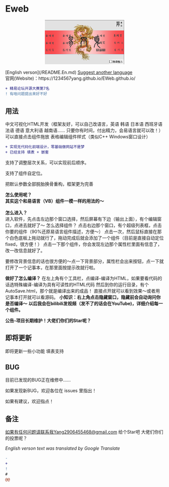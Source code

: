 # Eweb
  <div  align="center">
  <p>
      <img width="50%" src="https://github.com/1234567Yang/Eweb/blob/main/%E6%98%93%E7%BD%91%E9%A1%B51.0/photos/LOGO.png">
  </p>
  
  </div>
  <div class = "language_choose">
    [English verson](/README.En.md)
  <a align="center" href="https://github.com/1234567Yang/Eweb/issues">Suggest another language</a>
  </div>
官网(Website)：https://1234567yang.github.io/EWeb.github.io/
<br>


```diff
+ 精易论坛开源大赛第7名
! 有啥问题提出来好不好
```


## 用法

中文可视化HTML开发（框架友好，可以自己改语言，英语 韩语 日本语 西班牙语 法语 德语 意大利语 越南语...... 只要你有时间，付出精力，会易语言就可以改！）
可以直接点击组件拖放
表格编辑组件样式（类似C++ Windows窗口设计）
```diff
+ 实现无代码化前端设计，零基础做网站不是梦
+ 已经支持 填表 + 嵌套
```
支持了调整层次关系，可以实现前后顺序。

支持了组件自定位。

把默认参数全部脱胎换骨重构，框架更为完善


**怎么使用呢？**
<br>
**其实这个和易语言（VB）组件一模一样的用法的～**
<br><br>
**怎么进入？**
<br>
进入软件，先点击左边那个窗口选择，然后屏幕有下边（输出上面），有个编辑窗口，点进去就好了～
怎么选择组件？
点击右边那个窗口，有个超级列表框，点击你要的组件（90%还原易语言组件描述，方便～）
点击一次，然后鼠标直接在那个白色底板上拖动就行了，拖动完成后就会添加了一个组件（目前是直接自动定位fixed，很方便！）
点击一下那个组件，你会发现左边那个属性栏里面有信息了，改一改信息就好了。

要修改背景信息的话也很方便的～点一下背景部分，属性栏会出来按钮，点一下就打开了一个记事本，在那里面按提示改就行啦。

**做好了怎么编译？**
在左上角有个工具栏，点编译-编译为HTML，如果要看代码的话选特殊编译-编译为具有可读性的HTML代码
然后到你的运行目录，有个AutoSave.html，那个就是编译出来的成品！
直接点开就可以看到效果～或者用记事本打开就可以看源码。
**小知识：右上角点击隐藏窗口，隐藏前会自动询问你是否编译～**
**以后我会在bilibili发视频（发不了的话会在YouTube)，详细介绍每一个组件。**

**公告-项目长期维护！大佬们你们的Star呢？**


## 即将更新

即将更新一些小功能
填表支持

## BUG
目前已发现的BUG正在维修中......

如果发现新BUG，欢迎各位在 issues 里指出！

如果有建议，欢迎指点！

## 备注

如果有任何问题请联系我Yang2906455468@gmail.com
给个Star吧
大佬们你们的投票呢？




*English verson text was translated by Google Translate*
```diff
- 
+ 
! 
# 
@@ 
```

